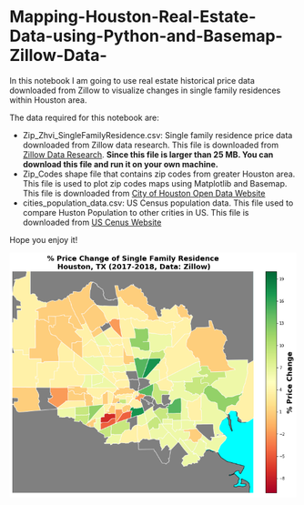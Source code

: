 # Mapping-Houston-Real-Estate-Data-using-Python-and-Basemap-Zillow-Data-
In this notebook I am going to use real estate historical price data downloaded from Zillow to visualize changes in single family residences within Houston area. 

The data required for this notebook are:
* Zip_Zhvi_SingleFamilyResidence.csv: Single family residence price data downloaded from Zillow data research. This file is downloaded from [Zillow Data Research](https://www.zillow.com/research/data/). **Since this file is larger than 25 MB. You can download this file and run it on your own machine.**
* Zip_Codes shape file that contains zip codes from greater Houston area. This file is used to plot zip codes maps using Matplotlib and Basemap. This file is downloaded from [City of Houston Open Data Website](https://cohgis-mycity.opendata.arcgis.com/datasets/zip-codes)
* cities_population_data.csv: US Census population data. This file used to compare Huston Population to other crities in US. This file is downloaded from [US Cenus Website](https://www.census.gov/data/tables/2017/demo/popest/total-cities-and-towns.html)

Hope you enjoy it!


![alt text](https://github.com/anejad/Mapping-Houston-Real-Estate-Data-using-Python-and-Basemap-Zillow-Data-/blob/master/output.png)
